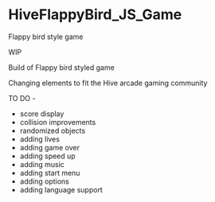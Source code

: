 # HiveFlappyBird_JS_Game
 Flappy bird style game


WIP 

Build of Flappy bird styled game

Changing elements to fit the Hive arcade gaming community


TO DO -

- score display
- collision improvements
- randomized objects 
- adding lives 
- adding game over 
- adding speed up 
- adding music 
- adding start menu
- adding options 
- adding language support

